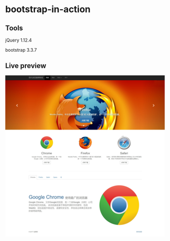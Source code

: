 # bootstrap-in-action

## Tools

jQuery 1.12.4

bootstrap 3.3.7

## Live preview

![screenshots.jpg](./images/screenshots.jpg)

